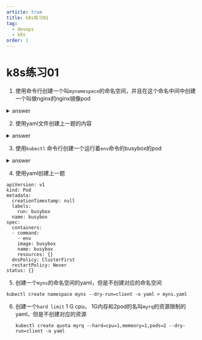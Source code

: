 ```yaml
---
article: true
title: k8s练习01 
tag: 
  - devops
  - k8s
order: 1
---
```


# k8s练习01


1. 使用命令行创建一个叫`mynamespace`的命名空间，并且在这个命名中间中创建一个叫做nginx的nginx镜像pod

<details>  
  <summary>answer</summary>  
  <pre><code>kubectl create namespace mynamespace</code></pre>
<pre><code>kubectl run nginx --image=nginx --restart=Never -n mynamespace</code></pre>  
</details>

2. 使用yaml文件创建上一题的内容
<details>  
  <summary>answer</summary>  
  <pre><code>apiVersion: v1
kind: Pod
metadata:
  creationTimestamp: null
  labels:
    run: nginx
  name: nginx
  namespace: mynamespace
spec:
  containers:
  - image: nginx
    imagePullPolicy: IfNotPresent
    name: nginx
    resources: {}
  dnsPolicy: ClusterFirst
  restartPolicy: Never
status: {}kubectl create namespace mynamespace</code></pre>
</details>

3. 使用`kubectl` 命令行创建一个运行着`env`命令的busybox的pod
<details>
<summary>answer</summary>
<pre><code>kubectl run busybox --image=busybox --command --restart=Never -it --rm -- env 
kubectl run busybox --image=busybox --command --restart=Never -- env
kubectl logs busybox</code></pre>
</details>

4. 使用yaml创建上一题
```
apiVersion: v1
kind: Pod
metadata:
  creationTimestamp: null
  labels:
    run: busybox
  name: busybox
spec:
  containers:
  - command:
    - env
    image: busybox
    name: busybox
    resources: {}
  dnsPolicy: ClusterFirst
  restartPolicy: Never
status: {}
```
5. 创建一个`myns`的命名空间的yaml，但是不创建对应的命名空间

`kubectl create namespace myns --dry-run=client -o yaml > myns.yaml`

6. 创建一个`hard limit`  1 G cpu， 1G内存和2pod的名叫`myrq`的资源限制的yaml，但是不创建对应的资源

	`kubectl create quota myrq --hard=cpu=1,memeory=1,pods=2 --dry-run=client -o yaml`
